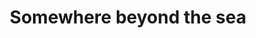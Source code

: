 ---
title: Somewhere beyond the sea
tagline: Jouer avec la piste d'accompagnement
key: Fa majeur (F)
type: backing-track
difficulty: moyen
youtube: https://youtu.be/Vguzgwv85gM?si=VrChLuF_cBclyo76
---